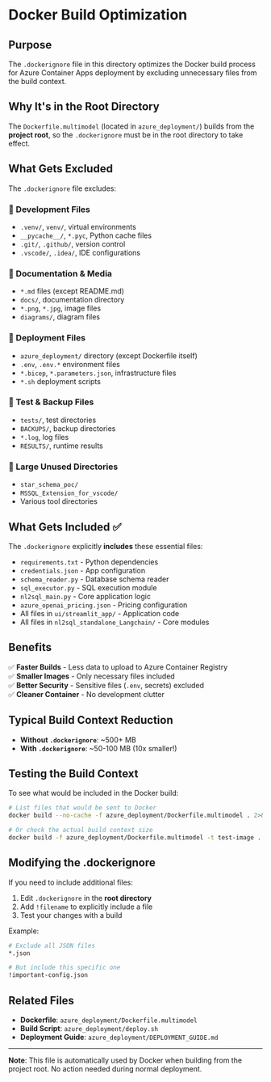 # Docker Build Optimization

## Purpose

The `.dockerignore` file in this directory optimizes the Docker build process for Azure Container Apps deployment by excluding unnecessary files from the build context.

## Why It's in the Root Directory

The `Dockerfile.multimodel` (located in `azure_deployment/`) builds from the **project root**, so the `.dockerignore` must be in the root directory to take effect.

## What Gets Excluded

The `.dockerignore` file excludes:

### 🚫 Development Files
- `.venv/`, `venv/`, virtual environments
- `__pycache__/`, `*.pyc`, Python cache files
- `.git/`, `.github/`, version control
- `.vscode/`, `.idea/`, IDE configurations

### 🚫 Documentation & Media
- `*.md` files (except README.md)
- `docs/`, documentation directory
- `*.png`, `*.jpg`, image files
- `diagrams/`, diagram files

### 🚫 Deployment Files
- `azure_deployment/` directory (except Dockerfile itself)
- `.env`, `.env.*` environment files
- `*.bicep`, `*.parameters.json`, infrastructure files
- `*.sh` deployment scripts

### 🚫 Test & Backup Files
- `tests/`, test directories
- `BACKUPS/`, backup directories
- `*.log`, log files
- `RESULTS/`, runtime results

### 🚫 Large Unused Directories
- `star_schema_poc/`
- `MSSQL_Extension_for_vscode/`
- Various tool directories

## What Gets Included ✅

The `.dockerignore` explicitly **includes** these essential files:
- `requirements.txt` - Python dependencies
- `credentials.json` - App configuration
- `schema_reader.py` - Database schema reader
- `sql_executor.py` - SQL execution module
- `nl2sql_main.py` - Core application logic
- `azure_openai_pricing.json` - Pricing configuration
- All files in `ui/streamlit_app/` - Application code
- All files in `nl2sql_standalone_Langchain/` - Core modules

## Benefits

✅ **Faster Builds** - Less data to upload to Azure Container Registry  
✅ **Smaller Images** - Only necessary files included  
✅ **Better Security** - Sensitive files (`.env`, secrets) excluded  
✅ **Cleaner Container** - No development clutter  

## Typical Build Context Reduction

- **Without `.dockerignore`**: ~500+ MB
- **With `.dockerignore`**: ~50-100 MB (10x smaller!)

## Testing the Build Context

To see what would be included in the Docker build:

```bash
# List files that would be sent to Docker
docker build --no-cache -f azure_deployment/Dockerfile.multimodel . 2>&1 | head -20

# Or check the actual build context size
docker build -f azure_deployment/Dockerfile.multimodel -t test-image . --progress=plain 2>&1 | grep "transferring context"
```

## Modifying the .dockerignore

If you need to include additional files:

1. Edit `.dockerignore` in the **root directory**
2. Add `!filename` to explicitly include a file
3. Test your changes with a build

Example:
```dockerfile
# Exclude all JSON files
*.json

# But include this specific one
!important-config.json
```

## Related Files

- **Dockerfile**: `azure_deployment/Dockerfile.multimodel`
- **Build Script**: `azure_deployment/deploy.sh`
- **Deployment Guide**: `azure_deployment/DEPLOYMENT_GUIDE.md`

---

**Note**: This file is automatically used by Docker when building from the project root. No action needed during normal deployment.
